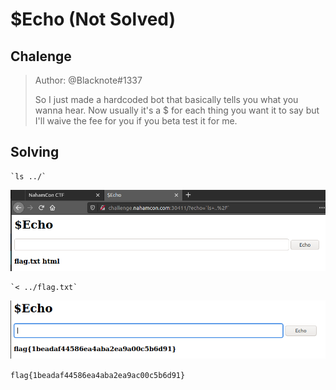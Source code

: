 # $Echo (Not Solved)

## Chalenge
>Author: @Blacknote#1337
>
>So I just made a hardcoded bot that basically tells you what you wanna hear. Now usually it's a $ for each thing you want it to say but I'll waive the fee for you if you beta test it for me.
>

## Solving

```
`ls ../`
```

![ls](ls.png)


```
`< ../flag.txt`
```
![flag](flag.png)

`flag{1beadaf44586ea4aba2ea9ac00c5b6d91}`
